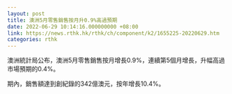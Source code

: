```yaml
---
layout: post
title: 澳洲5月零售銷售按月升0.9%高過預期
date: 2022-06-29 10:14:16.000000000 +08:00
link: https://news.rthk.hk/rthk/ch/component/k2/1655225-20220629.htm
categories: rthk
---
```


澳洲統計局公布，澳洲5月零售銷售按月增長0.9%，連續第5個月增長，升幅高過市場預期的0.4%。

期內，銷售額達到創紀錄的342億澳元，按年增長10.4%。
